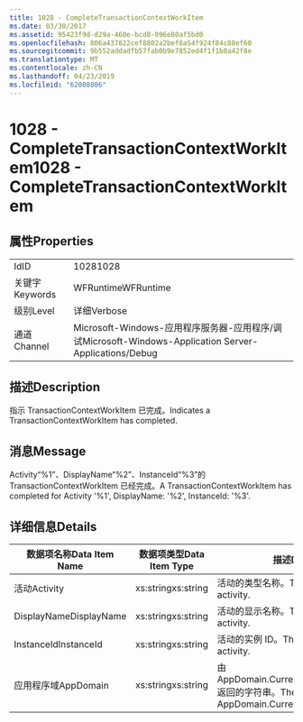 ```yaml
---
title: 1028 - CompleteTransactionContextWorkItem
ms.date: 03/30/2017
ms.assetid: 95423f9d-d29a-460e-bcd8-096e80af5bd0
ms.openlocfilehash: 806a437822cef8802a2bef6a54f924f84c88ef60
ms.sourcegitcommit: 9b552addadfb57fab0b9e7852ed4f1f1b8a42f8e
ms.translationtype: MT
ms.contentlocale: zh-CN
ms.lasthandoff: 04/23/2019
ms.locfileid: "62008806"
---
```

# <a name="1028---completetransactioncontextworkitem"></a><span data-ttu-id="67c99-102">1028 - CompleteTransactionContextWorkItem</span><span class="sxs-lookup"><span data-stu-id="67c99-102">1028 - CompleteTransactionContextWorkItem</span></span>
## <a name="properties"></a><span data-ttu-id="67c99-103">属性</span><span class="sxs-lookup"><span data-stu-id="67c99-103">Properties</span></span>  
  
|||  
|-|-|  
|<span data-ttu-id="67c99-104">Id</span><span class="sxs-lookup"><span data-stu-id="67c99-104">ID</span></span>|<span data-ttu-id="67c99-105">1028</span><span class="sxs-lookup"><span data-stu-id="67c99-105">1028</span></span>|  
|<span data-ttu-id="67c99-106">关键字</span><span class="sxs-lookup"><span data-stu-id="67c99-106">Keywords</span></span>|<span data-ttu-id="67c99-107">WFRuntime</span><span class="sxs-lookup"><span data-stu-id="67c99-107">WFRuntime</span></span>|  
|<span data-ttu-id="67c99-108">级别</span><span class="sxs-lookup"><span data-stu-id="67c99-108">Level</span></span>|<span data-ttu-id="67c99-109">详细</span><span class="sxs-lookup"><span data-stu-id="67c99-109">Verbose</span></span>|  
|<span data-ttu-id="67c99-110">通道</span><span class="sxs-lookup"><span data-stu-id="67c99-110">Channel</span></span>|<span data-ttu-id="67c99-111">Microsoft-Windows-应用程序服务器-应用程序/调试</span><span class="sxs-lookup"><span data-stu-id="67c99-111">Microsoft-Windows-Application Server-Applications/Debug</span></span>|  
  
## <a name="description"></a><span data-ttu-id="67c99-112">描述</span><span class="sxs-lookup"><span data-stu-id="67c99-112">Description</span></span>  
 <span data-ttu-id="67c99-113">指示 TransactionContextWorkItem 已完成。</span><span class="sxs-lookup"><span data-stu-id="67c99-113">Indicates a TransactionContextWorkItem has completed.</span></span>  
  
## <a name="message"></a><span data-ttu-id="67c99-114">消息</span><span class="sxs-lookup"><span data-stu-id="67c99-114">Message</span></span>  
 <span data-ttu-id="67c99-115">Activity“%1”、DisplayName“%2”、InstanceId“%3”的 TransactionContextWorkItem 已经完成。</span><span class="sxs-lookup"><span data-stu-id="67c99-115">A TransactionContextWorkItem has completed for Activity '%1', DisplayName: '%2', InstanceId: '%3'.</span></span>  
  
## <a name="details"></a><span data-ttu-id="67c99-116">详细信息</span><span class="sxs-lookup"><span data-stu-id="67c99-116">Details</span></span>  
  
|<span data-ttu-id="67c99-117">数据项名称</span><span class="sxs-lookup"><span data-stu-id="67c99-117">Data Item Name</span></span>|<span data-ttu-id="67c99-118">数据项类型</span><span class="sxs-lookup"><span data-stu-id="67c99-118">Data Item Type</span></span>|<span data-ttu-id="67c99-119">描述</span><span class="sxs-lookup"><span data-stu-id="67c99-119">Description</span></span>|  
|--------------------|--------------------|-----------------|  
|<span data-ttu-id="67c99-120">活动</span><span class="sxs-lookup"><span data-stu-id="67c99-120">Activity</span></span>|<span data-ttu-id="67c99-121">xs:string</span><span class="sxs-lookup"><span data-stu-id="67c99-121">xs:string</span></span>|<span data-ttu-id="67c99-122">活动的类型名称。</span><span class="sxs-lookup"><span data-stu-id="67c99-122">The type name of the activity.</span></span>|  
|<span data-ttu-id="67c99-123">DisplayName</span><span class="sxs-lookup"><span data-stu-id="67c99-123">DisplayName</span></span>|<span data-ttu-id="67c99-124">xs:string</span><span class="sxs-lookup"><span data-stu-id="67c99-124">xs:string</span></span>|<span data-ttu-id="67c99-125">活动的显示名称。</span><span class="sxs-lookup"><span data-stu-id="67c99-125">The display name of the activity.</span></span>|  
|<span data-ttu-id="67c99-126">InstanceId</span><span class="sxs-lookup"><span data-stu-id="67c99-126">InstanceId</span></span>|<span data-ttu-id="67c99-127">xs:string</span><span class="sxs-lookup"><span data-stu-id="67c99-127">xs:string</span></span>|<span data-ttu-id="67c99-128">活动的实例 ID。</span><span class="sxs-lookup"><span data-stu-id="67c99-128">The instance id of the activity.</span></span>|  
|<span data-ttu-id="67c99-129">应用程序域</span><span class="sxs-lookup"><span data-stu-id="67c99-129">AppDomain</span></span>|<span data-ttu-id="67c99-130">xs:string</span><span class="sxs-lookup"><span data-stu-id="67c99-130">xs:string</span></span>|<span data-ttu-id="67c99-131">由 AppDomain.CurrentDomain.FriendlyName 返回的字符串。</span><span class="sxs-lookup"><span data-stu-id="67c99-131">The string returned by AppDomain.CurrentDomain.FriendlyName.</span></span>|
